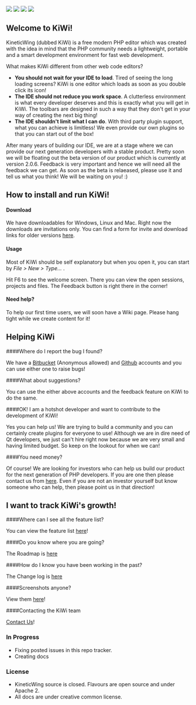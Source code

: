 [![](https://img.shields.io/badge/GitterChat-Online-brightgreen.svg?style=flat-square)](https://gitter.im/speedovation/General) [![](https://img.shields.io/badge/HipChat-Online-brightgreen.svg?style=flat-square)](https://www.hipchat.com/ggaNhaRfU) [![]( http://img.shields.io/badge/License-Apache_2.0-blue.svg?style=flat-square)]( http://opensource.org/licenses/Apache-2.0) [![](https://img.shields.io/badge/Current%20Version-2.0.7-47C9DE.svg?style=flat-square)](http://kineticwing.com)


Welcome to KiWi! 
-------------------
KineticWing (dubbed KiWi) is a free modern PHP editor which was created with the idea in mind that the PHP community needs a lightweight, portable and a smart development environment for fast web development.

What makes KiWi different from other web code editors?

* **You should not wait for your IDE to load**. Tired of seeing the long loading screens? KiWi is one editor which loads as soon as you double click its icon!
* **The IDE should not reduce you work space**. A clutterless environment is what every developer deserves and this is exactly what you will get in KiWi. The toolbars are designed in such a way that they don't get in your way of creating the next big thing!
* **The IDE shouldn't limit what I can do**. With third party plugin support, what you can achieve is limitless! We even provide our own plugins so that you can start out of the box!

After many years of building our IDE, we are at a stage where we can provide our next generation developers with a stable product. Pretty soon we will be floating out the beta version of our product which is currently at version 2.0.6. Feedback is very important and hence we will need all the feedback we can get. As soon as the beta is relaeased, please use it and tell us what you think! We will be waiting on you! :)

How to install and run KiWi!
-------------------------------

#### Download

We have downloadables for Windows, Linux and Mac. Right now the downloads are invitations only. You can find a form for invite and download links for older versions [here](http://www.kineticwing.com/download).

#### Usage

Most of KiWi should be self explanatory but when you open it, you can start by _File > New > Type..._ .

Hit F6 to see the welcome screen. There you can view the open sessions, projects and files. The Feedback button is right there in the corner!

#### Need help?

To help our first time users, we will soon have a Wiki page. Please hang tight while we create content for it!

Helping KiWi
----------------

####Where do I report the bug I found?

We have a [Bitbucket](https://bitbucket.org/codeyash/flavours/issues) (Anonymous allowed) and [Github](https://github.com/speedovation/kiwi/issues) accounts and you can use either one to raise bugs!

####What about suggestions?

You can use the either above accounts and the feedback feature on KiWi to do the same.

####OK! I am a hotshot developer and want to contribute to the development of KiWi!

Yes you can help us! We are trying to build a community and you can certainly create plugins for everyone to use! Although we are in dire need of Qt developers, we just can't hire right now because we are very small and having limited budget. So keep on the lookout for when we can!

####You need money?

Of course! We are looking for investors who can help us build our product for the next generation of PHP developers. If you are one then please contact us from [here](http://www.kineticwing.com/contact). Even if you are not an investor yourself but know someone who can help, then please point us in that direction!

I want to track KiWi's growth!
------------------------------

####Where can I see all the feature list?

You can view the feature list [here](http://www.kineticwing.com/detailed-features)!

####Do you know where you are going?

The Roadmap is [here](http://www.kineticwing.com/roadmap)

####How do I know you have been working in the past?

The Change log is [here](http://www.kineticwing.com/changelog)

####Screenshots anyone?

View them [here](http://www.kineticwing.com/screenshots)!

####Contacting the KiWi team

[Contact Us](http://www.kineticwing.com/contact)!

### In Progress

* Fixing posted issues in this repo tracker.
* Creating docs

### License

* KineticWing source is closed. Flavours are open source and under Apache 2.
* All docs are under creative common license.

